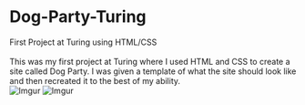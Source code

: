 # Dog-Party-Turing
First Project at Turing using HTML/CSS<br/>
<br/>
This was my first project at Turing where I used HTML and CSS to create a site called Dog Party.  I was given a template of what the site should look like and then recreated it to the best of my ability. <br/>
![Imgur](https://i.imgur.com/IBosk2j.png)
![Imgur](https://i.imgur.com/wHUztFg.png)
